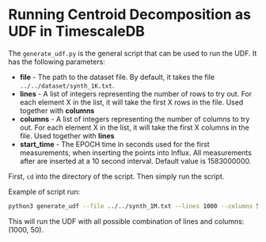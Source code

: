 # Running Centroid Decomposition as UDF in TimescaleDB

The `generate_udf.py` is the general script that can be used to run the UDF. It has the following parameters:

- **file** - The path to the dataset file. By default, it takes the file `../../dataset/synth_1K.txt`.
- **lines** - A list of integers representing the number of rows to try out. For each element X in the list, it will take the first X rows in the file. Used together with **columns**
- **columns** - A list of integers representing the number of columns to try out. For each element X in the list, it will take the first X columns in the file. Used together with **lines**
- **start_time** - The EPOCH time in seconds used for the first measurements, when inserting the points into Influx. All measurements after are inserted at a 10 second interval. Default value is 1583000000.

First, `cd` into the directory of the script. Then simply run the script.

Example of script run:
```sh
python3 generate_udf --file ../../synth_1M.txt --lines 1000 --columns 50
```
This will run the UDF with all possible combination of lines and columns: (1000, 50).
